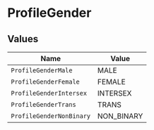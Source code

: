 # ProfileGender


## Values

| Name                     | Value                    |
| ------------------------ | ------------------------ |
| `ProfileGenderMale`      | MALE                     |
| `ProfileGenderFemale`    | FEMALE                   |
| `ProfileGenderIntersex`  | INTERSEX                 |
| `ProfileGenderTrans`     | TRANS                    |
| `ProfileGenderNonBinary` | NON_BINARY               |